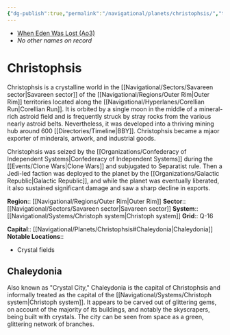 ```yaml
---
{"dg-publish":true,"permalink":"/navigational/planets/christophsis/","tags":["map","planet","corellianrun","outerrim","savareen"]}
---
```


- [When Eden Was Lost (Ao3)](https://archiveofourown.org/works/19334440/chapters/45992584)
- *No other names on record* 
# Christophsis

Christophsis is a crystalline world in the [[Navigational/Sectors/Savareen sector\|Savareen sector]] of the [[Navigational/Regions/Outer Rim\|Outer Rim]] territories located along the [[Navigational/Hyperlanes/Corellian Run\|Corellian Run]]. It is orbited by a single moon in the middle of a mineral-rich astroid field and is frequently struck by stray rocks from the various nearly astroid belts. Nevertheless, it was developed into a thriving mining hub around 600 [[Directories/Timeline\|BBY]]. Christophsis became a mjaor exporter of minderals, artwork, and industrial goods.

Christophsis was seized by the [[Organizations/Confederacy of Independent Systems\|Confederacy of Independent Systems]] during the [[Events/Clone Wars\|Clone Wars]] and subjugated to Separatist rule. Then a Jedi-led faction was deployed to the planet by the [[Organizations/Galactic Republic\|Galactic Republic]], and while the planet was eventually liberated, it also sustained significant damage and saw a sharp decline in exports.

**Region**::  [[Navigational/Regions/Outer Rim\|Outer Rim]]
**Sector**::  [[Navigational/Sectors/Savareen sector\|Savareen sector]]
**System**::  [[Navigational/Systems/Christoph system\|Christoph system]]
**Grid**::  Q-16

**Capital**:: [[Navigational/Planets/Christophsis#Chaleydonia\|Chaleydonia]]
**Notable Locations**::
- Crystal fields
## Chaleydonia

Also known as "Crystal City," Chaleydonia is the capital of Christophsis and informally treated as the capital of the [[Navigational/Systems/Christoph system\|Christoph system]]. It appears to be carved out of glittering gems, on account of the majority of its buildings, and notably the skyscrapers, being built with crystals. The city can be seen from space as a green, glittering network of branches. 
